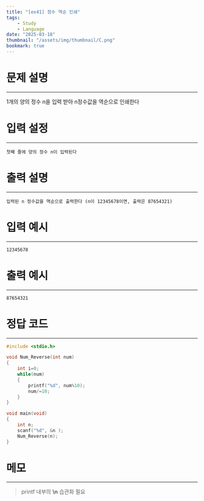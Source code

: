 ```yaml
---
title: "[ex41] 정수 역순 인쇄"
tags:
    - Study
    - Language
date: "2025-03-18"
thumbnail: "/assets/img/thumbnail/C.png"
bookmark: true
---
```

# 문제 설명
---
1개의 양의 정수 n을 입력 받아 n정수값을 역순으로 인쇄한다

# 입력 설정
---

```
첫째 줄에 양의 정수 n이 입력된다
```

# 출력 설명
---

```
입력된 n 정수값을 역순으로 출력한다 (n이 12345678이면, 출력은 87654321)
```

# 입력 예시
---

```
12345678
```

# 출력 예시
---

```
87654321
```

# 정답 코드
---

```c
#include <stdio.h>

void Num_Reverse(int num)
{
	int i=0;
	while(num)
	{
		printf("%d", num%10);
		num/=10; 
	}
}

void main(void)
{
    int n;
    scanf("%d", &n );
	Num_Reverse(n);
}
```

# 메모
---
> printf 내부의 **\n** 습관화 필요